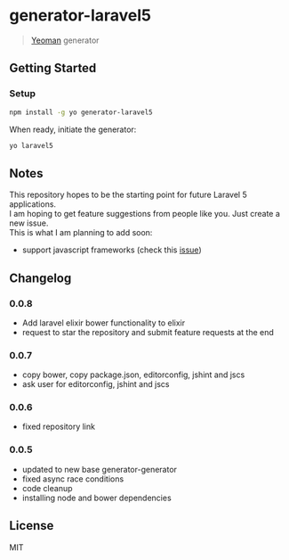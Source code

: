 # generator-laravel5

> [Yeoman](http://yeoman.io) generator


## Getting Started

### Setup

```bash
npm install -g yo generator-laravel5
```

When ready, initiate the generator:

```bash
yo laravel5
```

## Notes

This repository hopes to be the starting point for future Laravel 5 applications.  
I am hoping to get feature suggestions from people like you. Just create a new issue.  
This is what I am planning to add soon:
* support javascript frameworks (check this [issue](https://github.com/jadjoubran/laravel5-generator/issues/2))


## Changelog

### 0.0.8

+ Add laravel elixir bower functionality to elixir
+ request to star the repository and submit feature requests at the end


### 0.0.7

+ copy bower, copy package.json, editorconfig, jshint and jscs
+ ask user for editorconfig, jshint and jscs



### 0.0.6

+ fixed repository link


### 0.0.5

+ updated to new base generator-generator
+ fixed async race conditions
+ code cleanup
+ installing node and bower dependencies



## License

MIT
